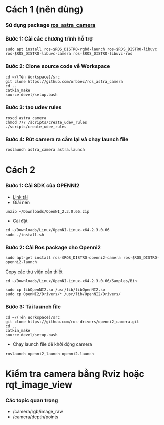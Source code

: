 
# **Cách 1 (nên dùng)**
### Sử dụng package [ros_astra_camera](https://github.com/orbbec/ros_astra_camera)
### **Bước 1: Cài các chương trình hỗ trợ**
```
sudo apt install ros-$ROS_DISTRO-rgbd-launch ros-$ROS_DISTRO-libuvc ros-$ROS_DISTRO-libuvc-camera ros-$ROS_DISTRO-libuvc-ros
```
### **Bước 2: Clone source code về  Workspace**
```
cd ~/(Tên Workspace)/src
git clone https://github.com/orbbec/ros_astra_camera
cd ..
catkin_make
source devel/setup.bash
```
### **Bước 3: tạo udev rules**
```
roscd astra_camera
chmod 777 /scripts/create_udev_rules
./scripts/create_udev_rules
```

### **Bước 4: Rút camera ra cắm lại và chạy launch file**
```
roslaunch astra_camera astra.launch
```
# **Cách 2**
### **Bước 1: Cài SDK của OPENNI2**
* [Link tải](https://structure.io/openni)
* Giải nén 
 
```
unzip ~/Downloads/OpenNI_2.3.0.66.zip
``` 
* Cài đặt
```
cd ~/Downloads/Linux/OpenNI-Linux-x64-2.3.0.66
sudo ./install.sh
```

### **Bước 2: Cài Ros package cho Openni2**
```
sudo apt-get install ros-$ROS_DISTRO-openni2-camera ros-$ROS_DISTRO-openni2-launch
```
Copy các thư viện cần thiết
```
cd ~/Downloads/Linux/OpenNI-Linux-x64-2.3.0.66/Samples/Bin

sudo cp libOpenNI2.so /usr/lib/libOpenNI2.so
sudo cp OpenNI2/Drivers/* /usr/lib/OpenNI2/Drivers/
```

### **Bước 3: Tải launch file**

```
cd ~/(Tên Workspace)/src
git clone https://github.com/ros-drivers/openni2_camera.git
cd ..
catkin_make
source devel/setup.bash
```

* Chạy launch file để khởi động camera
```
roslaunch openni2_launch openni2.launch
```

# Kiểm tra camera bằng Rviz hoặc rqt_image_view

### **Các topic quan trọng**

* /camera/rgb/image_raw
* /camera/depth/points





